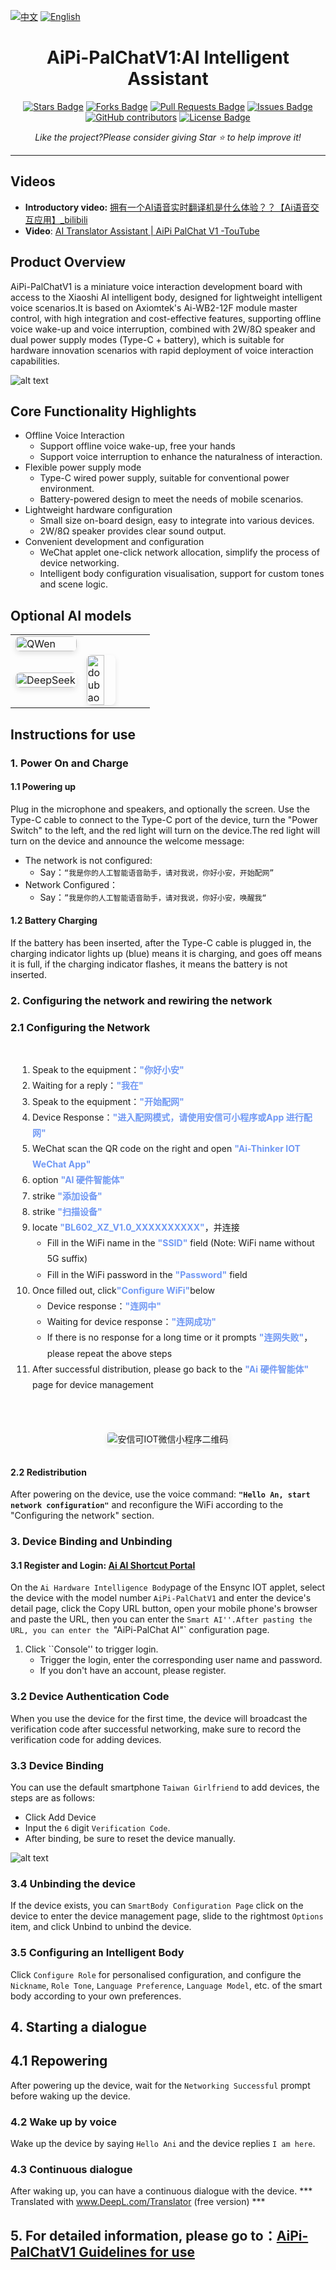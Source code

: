  [![中文](https://img.shields.io/badge/语言-中文-blue.svg)](README-CN.md)
[![English](https://img.shields.io/badge/Language-English-green.svg)](README.md)
<h1 align="center">AiPi-PalChatV1:AI Intelligent Assistant</h1>
<div align="center">

<a href="https://github.com/Ai-Thinker-Open/AiPi-PalChatV1/stargazers"><img src="https://img.shields.io/github/stars/Ai-Thinker-Open/AiPi-PalChatV1" alt="Stars Badge"/></a>
<a href="https://github.com/Ai-Thinker-Open/AiPi-PalChatV1/network/members"><img src="https://img.shields.io/github/forks/Ai-Thinker-Open/AiPi-PalChatV1" alt="Forks Badge"/></a>
<a href="https://github.com/Ai-Thinker-Open/AiPi-PalChatV1/pulls"><img src="https://img.shields.io/github/issues-pr/Ai-Thinker-Open/AiPi-PalChatV1" alt="Pull Requests Badge"/></a>
<a href="https://github.com/Ai-Thinker-Open/AiPi-PalChatV1/issues"><img src="https://img.shields.io/github/issues/Ai-Thinker-Open/AiPi-PalChatV1" alt="Issues Badge"/></a>
<a href="https://github.com/Ai-Thinker-Open/AiPi-PalChatV1/graphs/contributors"><img alt="GitHub contributors" src="https://img.shields.io/github/contributors/Ai-Thinker-Open/AiPi-PalChatV1?color=2b9348"></a>
<a href="https://github.com/Ai-Thinker-Open/AiPi-PalChatV1/blob/master/LICENSE"><img src="https://img.shields.io/github/license/Ai-Thinker-Open/AiPi-PalChatV1?color=2b9348" alt="License Badge"/></a>

<i>Like the project?Please consider giving Star ⭐️ to help improve it!</i>

</div>

---


## Videos

- **Introductory video:** [拥有一个AI语音实时翻译机是什么体验？？【Ai语音交互应用】_bilibili](https://www.bilibili.com/video/BV1SuEtzREV9?spm_id_from=333.788.videopod.sections&vd_source=02a465997504a99b4366d967ab71e479)
- **Video**: [AI Translator Assistant | AiPi PalChat V1 -TouTube](https://www.youtube.com/watch?v=AHNUB3JPgbw)

## Product Overview

AiPi-PalChatV1 is a miniature voice interaction development board with access to the Xiaoshi AI intelligent body, designed for lightweight intelligent voice scenarios.It is based on Axiomtek's Ai-WB2-12F module master control, with high integration and cost-effective features, supporting offline voice wake-up and voice interruption, combined with 2W/8Ω speaker and dual power supply modes (Type-C + battery), which is suitable for hardware innovation scenarios with rapid deployment of voice interaction capabilities.

![alt text](4.Docs/img/aipiplachatv1.png)

## Core Functionality Highlights

- Offline Voice Interaction
  - Support offline voice wake-up, free your hands
  - Support voice interruption to enhance the naturalness of interaction.
- Flexible power supply mode
  - Type-C wired power supply, suitable for conventional power environment.
  - Battery-powered design to meet the needs of mobile scenarios.
- Lightweight hardware configuration
  - Small size on-board design, easy to integrate into various devices.
  - 2W/8Ω speaker provides clear sound output.
- Convenient development and configuration
  - WeChat applet one-click network allocation, simplify the process of device networking.
  - Intelligent body configuration visualisation, support for custom tones and scene logic.


## Optional AI models

|  |  |  |
| --- | --- | --- |
| <img src="./4.Docs/img/Qwan.png" alt="QWen" style="width:100%; border-radius:8px; box-shadow:0 4px 8px rgba(0,0,0,0.1);"> | 
<img src="./4.Docs/img/DeepSeek.png" alt="DeepSeek" style="width:300%; border-radius:8px; box-shadow:0 4px 8px rgba(0,0,0,0.1);"> | <img src="./4.Docs/img/doubao.png" alt="doubao" style="width:60%; border-radius:8px; box-shadow:0 4px 8px rgba(0,0,0,0.1);"> |


## Instructions for use
### 1. Power On and Charge

#### 1.1 Powering up
Plug in the microphone and speakers, and optionally the screen.
Use the Type-C cable to connect to the Type-C port of the device, turn the "Power Switch" to the left, and the red light will turn on the device.The red light will turn on the device and announce the welcome message:
  - The network is not configured:
	- Say：`“我是你的人工智能语音助手，请对我说，你好小安，开始配网”`
  - Network Configured：
	- Say：`”我是你的人工智能语音助手，请对我说，你好小安，唤醒我“`
#### 1.2 Battery Charging
If the battery has been inserted, after the Type-C cable is plugged in, the charging indicator lights up (blue) means it is charging, and goes off means it is full, if the charging indicator flashes, it means the battery is not inserted.

### 2. Configuring the network and rewiring the network

### 2.1 Configuring the Network
<div style="display: flex; flex-wrap: wrap; gap: 20px;">
  <!-- 左侧步骤列表 -->
  <div style="flex: 1; min-width: 300px; padding: 15px;  border-radius: 8px;">
	<ol style="padding-left: 20px; line-height: 1.8;">
	  <li>Speak to the equipment：<span style="color:rgb(113, 153, 245); font-weight: bold;">"你好小安"</span></li>
	  <li>Waiting for a reply：<span style="color:rgb(113, 153, 245); font-weight: bold;">"我在"</span></li>
	  <li>Speak to the equipment：<span style="color:rgb(113, 153, 245); font-weight: bold;">"开始配网"</span></li>
	  <li>Device Response：<span style="color:rgb(113, 153, 245); font-weight: bold;">"进入配网模式，请使用安信可小程序或App 进行配网"</span></li>
	  <li>WeChat scan the QR code on the right and open <span style="color:rgb(113, 153, 245); font-weight: bold;">"Ai-Thinker IOT WeChat App"</span></li>
	  <li>option <span style="color:rgb(113, 153, 245); font-weight: bold;">"AI 硬件智能体"</span></li>
	  <li>strike <span style="color:rgb(113, 153, 245); font-weight: bold;">"添加设备"</span></li>
	  <li>strike  <span style="color:rgb(113, 153, 245); font-weight: bold;">"扫描设备"</span></li>
	  <li>locate <span style="color:rgb(113, 153, 245); font-weight: bold;">"BL602_XZ_V1.0_XXXXXXXXXX"</span>，并连接
		<ul>
		  <li>Fill in the WiFi name in the  <span style="color:rgb(113, 153, 245); font-weight: bold;">"SSID"</span> field (Note: WiFi name without 5G suffix)</li>
		  <li>Fill in the WiFi password in the  <span style="color:rgb(113, 153, 245); font-weight: bold;">"Password"</span> field</li>
		</ul>
	  </li>
	  <li>Once filled out, click<span style="color:rgb(113, 153, 245); font-weight: bold;">"Configure WiFi"</span>below
		<ul>
		  <li>Device response：<span style="color:rgb(113, 153, 245); font-weight: bold;">"连网中"</span></li>
		  <li>Waiting for device response：<span style="color:rgb(113, 153, 245); font-weight: bold;">"连网成功"</span> </li>
		  <li>If there is no response for a long time or it prompts <span style="color:rgb(113, 153, 245); font-weight: bold;">"连网失败"</span>，please repeat the above steps</li>
		</ul>
	  </li>
	  <li>After successful distribution, please go back to the <span style="color:rgb(113, 153, 245); font-weight: bold;">"Ai 硬件智能体"</span> page for device management</li>
	</ol>
  </div>
  
  <!-- 右侧二维码图片 -->
  <div style="flex: 1; min-width: 300px; padding: 15px;border-radius: 8px; display: flex; align-items: center; justify-content: center;">
	<img 
	  src="./4.Docs/img/aitinker_iot.png" 
	  alt="安信可IOT微信小程序二维码" 
	  style="max-width: 100%; height: auto; border-radius: 4px; box-shadow: 0 2px 8px rgba(0,0,0,0.1);"
	>
  </div>
</div>

#### 2.2 Redistribution
After powering on the device, use the voice command: **`"Hello An, start network configuration"`** and reconfigure the WiFi according to the "Configuring the network" section.

### 3. Device Binding and Unbinding
#### 3.1 Register and Login: [Ai AI Shortcut Portal](https://xiaozhi.me/)

On the `Ai Hardware Intelligence Body`page of the Ensync IOT applet, select the device with the model number `AiPi-PalChatV1` and enter the device's detail page, click the Copy URL button, open your mobile phone's browser and paste the URL, then you can enter the `Smart AI''.After pasting the URL, you can enter the `"AiPi-PalChat AI"` configuration page.
1. Click ``Console'' to trigger login.
	- Trigger the login, enter the corresponding user name and password.
	- If you don't have an account, please register.

### 3.2 Device Authentication Code
When you use the device for the first time, the device will broadcast the verification code after successful networking, make sure to record the verification code for adding devices.

### 3.3 Device Binding
You can use the default smartphone `Taiwan Girlfriend` to add devices, the steps are as follows:
  - Click Add Device
  - Input the `6` digit `Verification Code`.
  - After binding, be sure to reset the device manually.

![alt text](4.Docs/img/add_code.png)
### 3.4 Unbinding the device

If the device exists, you can `SmartBody Configuration Page` click on the device to enter the device management page, slide to the rightmost `Options` item, and click Unbind to unbind the device.
### 3.5 Configuring an Intelligent Body
Click `Configure Role` for personalised configuration, and configure the `Nickname`, `Role Tone`, `Language Preference`, `Language Model`, etc. of the smart body according to your own preferences.

## 4. Starting a dialogue
## 4.1 Repowering
After powering up the device, wait for the `Networking Successful` prompt before waking up the device.
### 4.2 Wake up by voice
Wake up the device by saying `Hello Ani` and the device replies `I am here`.
### 4.3 Continuous dialogue
After waking up, you can have a continuous dialogue with the device.
*** Translated with www.DeepL.com/Translator (free version) ***

## 5. For detailed information, please go to：[AiPi-PalChatV1 Guidelines for use](https://fcniufr8ibx1.feishu.cn/docx/KMkcdhnSnoG0JIxwbx3cZGTZnyd?from=from_copylink)